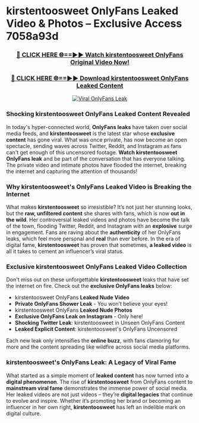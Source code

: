 # kirstentoosweet OnlyFans Leaked Video & Photos – Exclusive Access 7058a93d

<div align="center">

### [🔴 CLICK HERE 🌐==►► Watch kirstentoosweet OnlyFans Original Video Now!](https://aff.leakpic.com/?utm_medium=9dac6e3e92780789e695eb65dc45befdb20081c8&utm_campaign=Link_for_leakpic_com_7058a93d)

### [🔴 CLICK HERE 🌐==►► Download kirstentoosweet OnlyFans Leaked Content](https://aff.leakpic.com/?utm_medium=9dac6e3e92780789e695eb65dc45befdb20081c8&utm_campaign=Link_for_leakpic_com_7058a93d)

[![Viral OnlyFans Leak](https://i.ibb.co.com/xMMVF88/686577567.gif)](https://aff.leakpic.com/?utm_medium=9dac6e3e92780789e695eb65dc45befdb20081c8&utm_campaign=Link_for_leakpic_com_7058a93d)

</div>

### Shocking kirstentoosweet OnlyFans Leaked Content Revealed
In today's hyper-connected world, **OnlyFans leaks** have taken over social media feeds, and **kirstentoosweet** is the latest star whose **exclusive content** has gone viral. What was once private, has now become an open spectacle, sending waves across Twitter, Reddit, and Instagram as fans can't get enough of this uncensored footage. 
**Watch kirstentoosweet OnlyFans leak** and be part of the conversation that has everyone talking. The private video and intimate photos have flooded the internet, breaking the internet and capturing the attention of thousands!

### Why kirstentoosweet's OnlyFans Leaked Video is Breaking the Internet
What makes **kirstentoosweet** so irresistible? It’s not just her stunning looks, but the **raw, unfiltered content** she shares with fans, which is now **out in the wild**. Her controversial leaked videos and photos have become the talk of the town, flooding Twitter, Reddit, and Instagram with an **explosive** surge in engagement. 
Fans are raving about the **authenticity** of her OnlyFans leaks, which feel more personal and **real** than ever before. In the era of digital fame, **kirstentoosweet** has proven that sometimes, **a leaked video** is all it takes to cement an influencer’s viral status.

### Exclusive kirstentoosweet OnlyFans Leaked Video Collection
Don't miss out on these unforgettable **kirstentoosweet** leaks that have set the internet on fire. Check out the **exclusive OnlyFans leaks** below:

- kirstentoosweet OnlyFans **Leaked Nude Video**
- **Private OnlyFans Shower Leak** - You won’t believe your eyes!
- kirstentoosweet OnlyFans **Leaked Nude Photos**
- **Exclusive OnlyFans Leak on Instagram** - Only here!
- **Shocking Twitter Leak**: kirstentoosweet in Unseen OnlyFans Content
- **Leaked Explicit Content**: kirstentoosweet's OnlyFans Uncensored

Each new leak only intensifies the **online buzz**, with fans clamoring for more and the content spreading like wildfire across social media platforms.

### kirstentoosweet's OnlyFans Leak: A Legacy of Viral Fame
What started as a simple moment of **leaked content** has now turned into a **digital phenomenon**. The rise of **kirstentoosweet** from OnlyFans content to **mainstream viral fame** demonstrates the immense power of social media. 
Her leaked videos are not just videos – they’re **digital legacies** that continue to evolve and inspire. Whether it’s promoting her brand or becoming an influencer in her own right, **kirstentoosweet** has left an indelible mark on digital culture.
